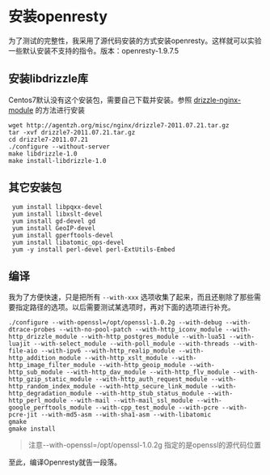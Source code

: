 # 安装openresty

为了测试的完整性，我采用了源代码安装的方式安装openresty。这样就可以实验一些默认安装不支持的指令。版本：openresty-1.9.7.5

## **安装libdrizzle库**

Centos7默认没有这个安装包，需要自己下载并安装。参照 [drizzle-nginx-module](http://github.com/openresty/drizzle-nginx-module) 的方法进行安装

	wget http://agentzh.org/misc/nginx/drizzle7-2011.07.21.tar.gz
   	tar -xvf drizzle7-2011.07.21.tar.gz
   	cd drizzle7-2011.07.21
   	./configure --without-server
   	make libdrizzle-1.0
  	make install-libdrizzle-1.0

## **其它安装包**

     yum install libpqxx-devel
     yum install libxslt-devel
     yum install gd-devel gd
     yum install GeoIP-devel
     yum install gperftools-devel
     yum install libatomic_ops-devel
     yum -y install perl-devel perl-ExtUtils-Embed

## **编译**

我为了方便快速，只是把所有 `--with-xxx` 选项收集了起来，而且还剔除了那些需要指定路径的选项。以后需要测试某选项时，再对下面的选项进行补充。

    ./configure --with-openssl=/opt/openssl-1.0.2g --with-debug --with-dtrace-probes --with-no-pool-patch --with-http_iconv_module --with-http_drizzle_module --with-http_postgres_module --with-lua51 --with-luajit --with-select_module --with-poll_module --with-threads --with-file-aio --with-ipv6 --with-http_realip_module --with-http_addition_module --with-http_xslt_module --with-http_image_filter_module --with-http_geoip_module --with-http_sub_module --with-http_dav_module --with-http_flv_module --with-http_gzip_static_module --with-http_auth_request_module --with-http_random_index_module --with-http_secure_link_module --with-http_degradation_module --with-http_stub_status_module --with-http_perl_module --with-mail --with-mail_ssl_module --with-google_perftools_module --with-cpp_test_module --with-pcre --with-pcre-jit --with-md5-asm --with-sha1-asm --with-libatomic
    gmake
    gmake install

> 注意--with-openssl=/opt/openssl-1.0.2g 指定的是openssl的源代码位置

至此，编译Openresty就告一段落。
